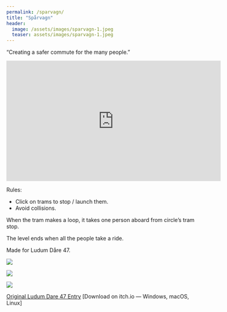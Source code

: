```yaml
---
permalink: /sparvagn/
title: "Spårvagn"
header:
  image: /assets/images/sparvagn-1.jpeg
  teaser: assets/images/sparvagn-1.jpeg
---
```


“Creating a safer commute for the many people.”  

<iframe width="560" height="315" src="https://www.youtube.com/embed/usIMhdKetg4" title="YouTube video player" frameborder="0" allow="accelerometer; autoplay; clipboard-write; encrypted-media; gyroscope; picture-in-picture" allowfullscreen></iframe>

Rules:
  * Click on trams to stop / launch them.
  * Avoid collisions.  

When the tram makes a loop, it takes one person aboard from circle’s tram stop.  

The level ends when all the people take a ride.  

Made for Ludum Dåre 47.  

![](https://staging.dustyroom.com/assets/images/sparvagn-1-TnbgfE.gif)  

![](https://staging.dustyroom.com/assets/images/sparvagn-2-TVr6U_.jpg)  

![](https://staging.dustyroom.com/assets/images/sparvagn-3-7MXGGM.jpg)  

[Original Ludum Dare 47 Entry](https://ldjam.com/events/ludum-dare/47/sparvagn)
[Download on itch.io — Windows, macOS, Linux]



